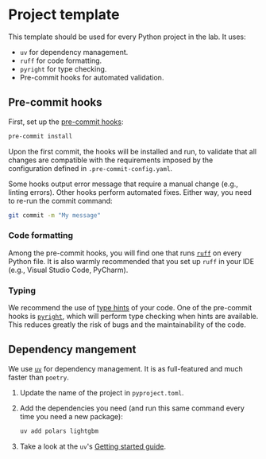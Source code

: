 # Project template

This template should be used for every Python project in the lab. It uses:

- `uv` for dependency management.
- `ruff` for code formatting.
- `pyright` for type checking.
- Pre-commit hooks for automated validation.

## Pre-commit hooks

First, set up the [pre-commit hooks](https://pre-commit.com/):

```sh
pre-commit install
```

Upon the first commit, the hooks will be installed and run, to validate that
all changes are compatible with the requirements imposed by the configuration
defined in `.pre-commit-config.yaml`.

Some hooks output error message that require a manual change (e.g., linting
errors). Other hooks perform automated fixes. Either way, you need to re-run
the commit command:

```sh
git commit -m "My message"
```

### Code formatting

Among the pre-commit hooks, you will find one that runs
[`ruff`](https://docs.astral.sh/ruff/) on every Python file. It is also warmly
recommended that you set up `ruff` in your IDE (e.g., Visual Studio Code, PyCharm).

### Typing

We recommend the use of [type hints](https://docs.python.org/3/library/typing.html)
of your code. One of the pre-commit hooks is [`pyright`](https://github.com/microsoft/pyright),
which will perform type checking when hints are available. This reduces greatly the
risk of bugs and the maintainability of the code.

## Dependency mangement

We use [`uv`](https://docs.astral.sh/uv/) for dependency management. It is as
full-featured and much faster than `poetry`.

1. Update the name of the project in `pyproject.toml`.
2. Add the dependencies you need (and run this same command every time you need
   a new package):

   ```sh
   uv add polars lightgbm
   ```

3. Take a look at the `uv`'s [Getting started guide](https://docs.astral.sh/uv/getting-started/).
